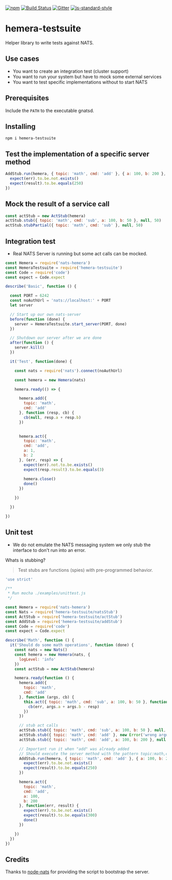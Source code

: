 [![npm](https://img.shields.io/npm/v/hemera-testsuite.svg?maxAge=3600)](https://github.com/hemerajs/hemera-testsuite)
[![Build Status](https://travis-ci.org/hemerajs/hemera-testsuite.svg?branch=master)](https://travis-ci.org/hemerajs/hemera-testsuite)
[![Gitter](https://img.shields.io/gitter/room/nwjs/nw.js.svg)](https://gitter.im/hemerajs/hemera)
[![js-standard-style](https://img.shields.io/badge/code%20style-standard-brightgreen.svg)](http://standardjs.com)

# hemera-testsuite
Helper library to write tests against NATS.

## Use cases

- You want to create an integration test (cluster support)
- You want to run your system but have to mock some external services
- You want to test specific implementations without to start NATS

## Prerequisites

Include the `PATH` to the executable gnatsd.

## Installing

```
npm i hemera-testsuite
```

## Test the implementation of a specific server method
```js
AddStub.run(hemera, { topic: 'math', cmd: 'add' }, { a: 100, b: 200 }, function (err, result) {
  expect(err).to.be.not.exists()
  expect(result).to.be.equals(250)
})
```

## Mock the result of a service call
```js
const actStub = new ActStub(hemera)
actStub.stub({ topic: 'math', cmd: 'sub', a: 100, b: 50 }, null, 50)
actStub.stubPartial({ topic: 'math', cmd: 'sub' }, null, 50)
```

## Integration test

- Real NATS Server is running but some act calls can be mocked.

```js
const Hemera = require('nats-hemera')
const HemeraTestsuite = require('hemera-testsuite')
const Code = require('code')
const expect = Code.expect

describe('Basic', function () {

  const PORT = 6242
  const noAuthUrl = 'nats://localhost:' + PORT
  let server

  // Start up our own nats-server
  before(function (done) {
    server = HemeraTestsuite.start_server(PORT, done)
  })

  // Shutdown our server after we are done
  after(function () {
    server.kill()
  })

  it('Test', function(done) {

    const nats = require('nats').connect(noAuthUrl)

    const hemera = new Hemera(nats)

    hemera.ready(() => {

      hemera.add({
        topic: 'math',
        cmd: 'add'
      }, function (resp, cb) {
        cb(null, resp.a + resp.b)
      })

      
      hemera.act({
        topic: 'math',
        cmd: 'add',
        a: 1,
        b: 2
      }, (err, resp) => {
        expect(err).not.to.be.exists()
        expect(resp.result).to.be.equals(3)
        
        hemera.close()
        done()
      })

    })

  })

})
```

## Unit test

- We do not emulate the NATS messaging system we only stub the interface to don't run into an error.

Whats is stubbing?
> Test stubs are functions (spies) with pre-programmed behavior.

```js
'use strict'

/**
 * Run mocha ./examples/unittest.js
 */

const Hemera = require('nats-hemera')
const Nats = require('hemera-testsuite/natsStub')
const ActStub = require('hemera-testsuite/actStub')
const AddStub = require('hemera-testsuite/addStub')
const Code = require('code')
const expect = Code.expect

describe('Math', function () {
  it('Should do some math operations', function (done) {
    const nats = new Nats()
    const hemera = new Hemera(nats, {
      logLevel: 'info'
    })
    const actStub = new ActStub(hemera)

    hemera.ready(function () {
      hemera.add({
        topic: 'math',
        cmd: 'add'
      }, function (args, cb) {
        this.act({ topic: 'math', cmd: 'sub', a: 100, b: 50 }, function (err, resp) {
          cb(err, args.a + args.b - resp)
        })
      })

      // stub act calls
      actStub.stub({ topic: 'math', cmd: 'sub', a: 100, b: 50 }, null, 50)
      actStub.stub({ topic: 'math', cmd: 'add' }, new Error('wrong arguments'))
      actStub.stub({ topic: 'math', cmd: 'add', a: 100, b: 200 }, null, 300)

      // Important run it when "add" was already added
      // Should execute the server method with the pattern topic:math,cmd:add,a:100,b:200"
      AddStub.run(hemera, { topic: 'math', cmd: 'add' }, { a: 100, b: 200 }, function (err, result) {
        expect(err).to.be.not.exists()
        expect(result).to.be.equals(250)
      })

      hemera.act({
        topic: 'math',
        cmd: 'add',
        a: 100,
        b: 200
      }, function(err, result) {
        expect(err).to.be.not.exists()
        expect(result).to.be.equals(300)
        done()
      })

    })
  })
})

```

## Credits
Thanks to [node-nats](https://github.com/nats-io/node-nats) for providing the script to bootstrap the server.
